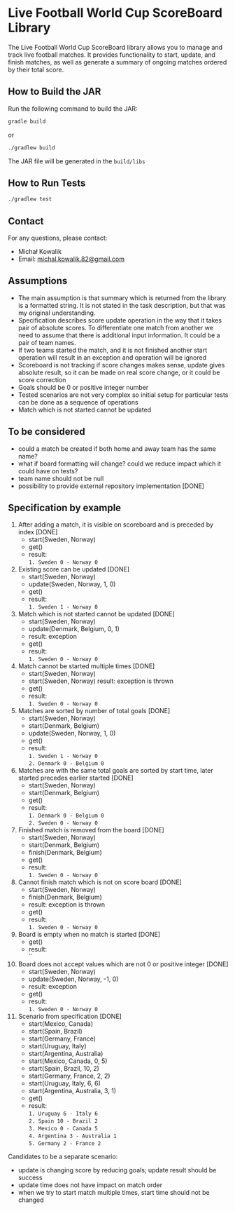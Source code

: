 # Live Football World Cup ScoreBoard Library
The Live Football World Cup ScoreBoard library allows you to manage and track live football matches. It provides functionality to start, update, and finish matches, as well as generate a summary of ongoing matches ordered by their total score.

## How to Build the JAR
Run the following command to build the JAR:
```bash
gradle build
```
or
```bash
./gradlew build
```
The JAR file will be generated in the `build/libs`

## How to Run Tests
```bash
./gradlew test
```

## Contact
For any questions, please contact:
- Michał Kowalik 
- Email: michal.kowalik.82@gmail.com

## Assumptions
- The main assumption is that summary which is returned from the library is a formatted string. It is not stated in the 
  task description, but that was my original understanding.
- Specification describes score update operation in the way that it takes pair of absolute scores. To differentiate 
one match from another we need to assume that there is additional input information. It could be a pair of team names.
- If two teams started the match, and it is not finished another start operation will result in an exception and 
  operation will be ignored
- Scoreboard is not tracking if score changes makes sense, update gives absolute result, so it can be made on real 
  score change, or it could be score correction
- Goals should be 0 or positive integer number
- Tested scenarios are not very complex so initial setup for particular tests can be done as a sequence of operations
- Match which is not started cannot be updated

## To be considered
- could a match be created if both home and away team has the same name?
- what if board formatting will change? could we reduce impact which it could have on tests?
- team name should not be null
- possibility to provide external repository implementation [DONE]

## Specification by example
1. After adding a match, it is visible on scoreboard and is preceded by index [DONE]
   - start(Sweden, Norway) 
   - get()
   - result: \
     `1. Sweden 0 - Norway 0`
2. Existing score can be updated [DONE]
   - start(Sweden, Norway)
   - update(Sweden, Norway, 1, 0)
   - get()
   - result: \
     `1. Sweden 1 - Norway 0`
3. Match which is not started cannot be updated [DONE]
    - start(Sweden, Norway)
    - update(Denmark, Belgium, 0, 1)
    - result: exception
    - get()
    - result: \
      `1. Sweden 0 - Norway 0`
4. Match cannot be started multiple times [DONE]
   - start(Sweden, Norway)
   - start(Sweden, Norway)
   result: exception is thrown
   - get()
   - result: \
     `1. Sweden 0 - Norway 0`
5. Matches are sorted by number of total goals [DONE]
   - start(Sweden, Norway)
   - start(Denmark, Belgium)
   - update(Sweden, Norway, 1, 0)
   - get()
   - result: \
     `1. Sweden 1 - Norway 0` \
     `2. Denmark 0 - Belgium 0` 
6. Matches are with the same total goals are sorted by start time, later started precedes earlier started [DONE]
   - start(Sweden, Norway)
   - start(Denmark, Belgium)
   - get()
   - result: \
     `1. Denmark 0 - Belgium 0` \
     `2. Sweden 0 - Norway 0`
7. Finished match is removed from the board [DONE]
   - start(Sweden, Norway)
   - start(Denmark, Belgium)
   - finish(Denmark, Belgium)
   - get()
   - result: \
     `1. Sweden 0 - Norway 0`
8. Cannot finish match which is not on score board [DONE]
    - start(Sweden, Norway)
    - finish(Denmark, Belgium)
    - result: exception is thrown 
    - get()
    - result: \
      `1. Sweden 0 - Norway 0`
9. Board is empty when no match is started [DONE]
   - get()
   - result: \
     ``
10. Board does not accept values which are not 0 or positive integer [DONE]
    - start(Sweden, Norway)
    - update(Sweden, Norway, -1, 0)
    - result: exception
    - get()
    - result: \
     `1. Sweden 0 - Norway 0`
11. Scenario from specification [DONE]
    - start(Mexico, Canada)
    - start(Spain, Brazil)
    - start(Germany, France)
    - start(Uruguay, Italy)
    - start(Argentina, Australia)
    - start(Mexico, Canada, 0, 5)
    - start(Spain, Brazil, 10, 2)
    - start(Germany, France, 2, 2)
    - start(Uruguay, Italy, 6, 6)
    - start(Argentina, Australia, 3, 1)
    - get()
    - result: \
      `1. Uruguay 6 - Italy 6` \
      `2. Spain 10 - Brazil 2` \
      `3. Mexico 0 - Canada 5` \
      `4. Argentina 3 - Australia 1` \
      `5. Germany 2 - France 2`


Candidates to be a separate scenario:
- update is changing score by reducing goals; update result should be success
- update time does not have impact on match order
- when we try to start match multiple times, start time should not be changed